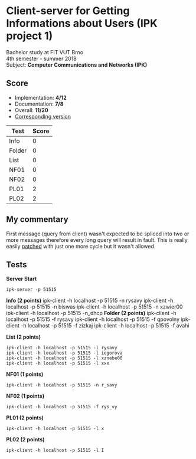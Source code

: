 # Client-server for Getting Informations about Users (IPK project 1)
Bachelor study at FIT VUT Brno  
4th semester - summer 2018  
Subject: **Computer Communications and Networks (IPK)**

## Score
* Implementation: **4/12**
* Documentation: **7/8**
* Overall: **11/20**
* [Corresponding version](https://github.com/Furdys/IPK-proj1/tree/3393dc4b3324ec0f797b8061c7f72f13bdf533c6)

| Test   | Score |
| ------ | ----- |
| Info   | 0     |
| Folder | 0     |
| List   | 0     |
| NF01   | 0     |
| NF02   | 0     |
| PL01   | 2     |
| PL02   | 2     |

## My commentary
First message (query from client) wasn't expected to be spliced into two or more messages therefore every long query will result in fault.
This is really easily [patched](https://github.com/Furdys/IPK-proj1/commit/a420e3132118a00cc0f8592d6e0c4e92af2c6ff8#diff-aafaa3423d0a1f1dad48ca282ddd666f) with just one more cycle but it wasn't allowed.

## Tests
**Server Start**
```
ipk-server -p 51515
```
**Info (2 points)**
ipk-client -h localhost -p 51515 -n rysavy
ipk-client -h localhost -p 51515 -n biswas
ipk-client -h localhost -p 51515 -n xzwier00
ipk-client -h localhost -p 51515 -n_dhcp
**Folder (2 points)**
ipk-client -h localhost -p 51515 -f rysavy
ipk-client -h localhost -p 51515 -f qpovolny
ipk-client -h localhost -p 51515 -f zizkaj
ipk-client -h localhost -p 51515 -f avahi 

**List (2 points)**
```
ipk-client -h localhost -p 51515 -l rysavy
ipk-client -h localhost -p 51515 -l iegorova
ipk-client -h localhost -p 51515 -l xznebe00
ipk-client -h localhost -p 51515 -l xxx
```
**NF01 (1 points)**
```
ipk-client -h localhost -p 51515 -n r_savy
```
**NF02 (1 points)**
```
ipk-client -h localhost -p 51515 -f rys_vy
```
**PL01 (2 points)**
```
ipk-client -h localhost -p 51515 -l x
```
**PL02 (2 points)**
```
ipk-client -h localhost -p 51515 -l I
```

